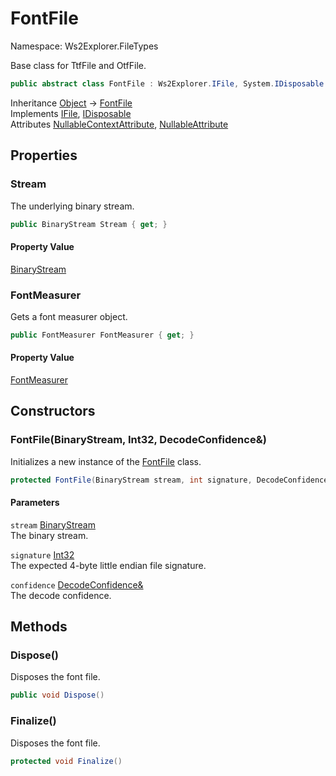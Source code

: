 # FontFile

Namespace: Ws2Explorer.FileTypes

Base class for TtfFile and OtfFile.

```csharp
public abstract class FontFile : Ws2Explorer.IFile, System.IDisposable
```

Inheritance [Object](https://docs.microsoft.com/en-us/dotnet/api/system.object) → [FontFile](./ws2explorer.filetypes.fontfile.md)<br>
Implements [IFile](./ws2explorer.ifile.md), [IDisposable](https://docs.microsoft.com/en-us/dotnet/api/system.idisposable)<br>
Attributes [NullableContextAttribute](https://docs.microsoft.com/en-us/dotnet/api/system.runtime.compilerservices.nullablecontextattribute), [NullableAttribute](https://docs.microsoft.com/en-us/dotnet/api/system.runtime.compilerservices.nullableattribute)

## Properties

### **Stream**

The underlying binary stream.

```csharp
public BinaryStream Stream { get; }
```

#### Property Value

[BinaryStream](./ws2explorer.binarystream.md)<br>

### **FontMeasurer**

Gets a font measurer object.

```csharp
public FontMeasurer FontMeasurer { get; }
```

#### Property Value

[FontMeasurer](./ws2explorer.fontmeasurer.md)<br>

## Constructors

### **FontFile(BinaryStream, Int32, DecodeConfidence&)**

Initializes a new instance of the [FontFile](./ws2explorer.filetypes.fontfile.md) class.

```csharp
protected FontFile(BinaryStream stream, int signature, DecodeConfidence& confidence)
```

#### Parameters

`stream` [BinaryStream](./ws2explorer.binarystream.md)<br>
The binary stream.

`signature` [Int32](https://docs.microsoft.com/en-us/dotnet/api/system.int32)<br>
The expected 4-byte little endian file signature.

`confidence` [DecodeConfidence&](./ws2explorer.decodeconfidence&.md)<br>
The decode confidence.

## Methods

### **Dispose()**

Disposes the font file.

```csharp
public void Dispose()
```

### **Finalize()**

Disposes the font file.

```csharp
protected void Finalize()
```
